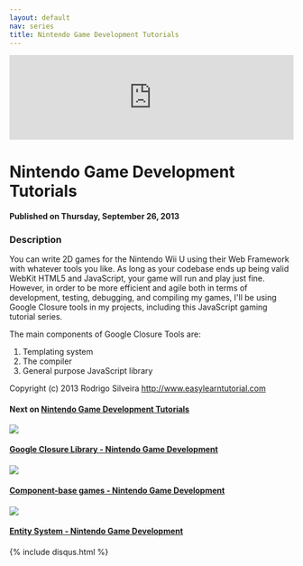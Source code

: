 ```yaml
---
layout: default
nav: series
title: Nintendo Game Development Tutorials
---
```


<div class="container">
    <div class="row mt grid">
        <div class="mt"></div>
        <div class="row" style="margin-bottom: 20px;">
            <div class="col-sm-push-1 col-sm-10 col-md-push-2 col-md-8">
                <div class="video-container">
                    <iframe width="100%" src="https://www.youtube.com/embed/mXO4yojVPFE" frameborder="0" allowfullscreen></iframe>
                </div>
            </div>
            <div class="clearfix"></div>
            <div class="col-md-8">
                <h1>Nintendo Game Development Tutorials</h1>
                <h4>Published on Thursday, September 26, 2013</h4>
                <h3>Description</h3>
                <p>You can write 2D games for the Nintendo Wii U using their Web Framework with whatever tools you like. As long as your codebase ends up being valid WebKit HTML5 and JavaScript, your game will run and play just fine. However, in order to be more efficient and agile both in terms of development, testing, debugging, and compiling my games, I'll be using Google Closure tools in my projects, including this JavaScript gaming tutorial series.

The main components of Google Closure Tools are:

1. Templating system
2. The compiler
3. General purpose JavaScript library

Copyright (c) 2013 Rodrigo Silveira http://www.easylearntutorial.com</p>
            </div>
            <div class="col-md-4">
                <h4>Next on <a href="/series/nintendo-game-development-tutorials">Nintendo Game Development Tutorials</a></h4><div class="row" style="margin-bottom: 20px">
            <div class="col-md-6">
                <a href="/series/nintendo-game-development-tutorials/google-closure-library-nintendo-game-development">
                    <img src="/img/blank.gif" data-echo="https://i.ytimg.com/vi/bT-JkFCminw/hqdefault.jpg" class="img-responsive" />
                </a>
            </div>
            <div class="col-md-6">
                <h4>
                    <a href="/series/nintendo-game-development-tutorials/google-closure-library-nintendo-game-development">Google Closure Library - Nintendo Game Development</a>
                </h4>
            </div>
        </div><div class="row" style="margin-bottom: 20px">
            <div class="col-md-6">
                <a href="/series/nintendo-game-development-tutorials/component-base-games-nintendo-game-development">
                    <img src="/img/blank.gif" data-echo="https://i.ytimg.com/vi/OlfEfHoUCCY/hqdefault.jpg" class="img-responsive" />
                </a>
            </div>
            <div class="col-md-6">
                <h4>
                    <a href="/series/nintendo-game-development-tutorials/component-base-games-nintendo-game-development">Component-base games - Nintendo Game Development</a>
                </h4>
            </div>
        </div><div class="row" style="margin-bottom: 20px">
            <div class="col-md-6">
                <a href="/series/nintendo-game-development-tutorials/entity-system-nintendo-game-development">
                    <img src="/img/blank.gif" data-echo="https://i.ytimg.com/vi/aKhVilAlWrE/hqdefault.jpg" class="img-responsive" />
                </a>
            </div>
            <div class="col-md-6">
                <h4>
                    <a href="/series/nintendo-game-development-tutorials/entity-system-nintendo-game-development">Entity System - Nintendo Game Development</a>
                </h4>
            </div>
        </div>
            </div>
            <div class="col-md-8">
                {% include disqus.html %}
            </div>
        </div>
    </div>
    <div class="row mt grid"></div>
</div>
